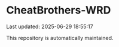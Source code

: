 # CheatBrothers-WRD

Last updated: 2025-06-29 18:55:17

This repository is automatically maintained.
